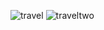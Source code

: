 ![travel](https://github.com/user-attachments/assets/da07bd1e-b457-4cc6-8a32-4825e6ef362f)
![traveltwo](https://github.com/user-attachments/assets/4ec2a8c2-3c14-4910-813d-1c05e5a55165)

